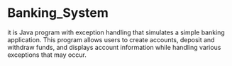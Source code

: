 # Banking_System
it is Java program with exception handling that simulates a simple banking application. This program allows users to create accounts, deposit and withdraw funds, and displays account information while handling various exceptions that may occur.
